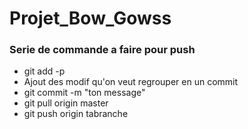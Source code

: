 # Projet_Bow_Gowss

### Serie de commande a faire pour push

- git add -p
- Ajout des modif qu'on veut regrouper en un commit
- git commit -m "ton message"
- git pull origin master
- git push origin tabranche
